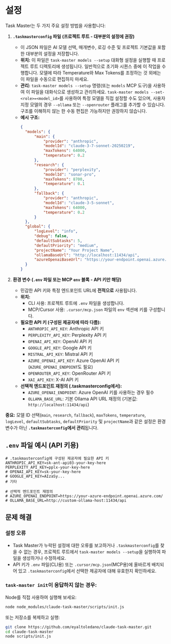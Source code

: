 # 설정

Task Master는 두 가지 주요 설정 방법을 사용합니다:

1.  **`.taskmasterconfig` 파일 (프로젝트 루트 - 대부분의 설정에 권장)**

    - 이 JSON 파일은 AI 모델 선택, 매개변수, 로깅 수준 및 프로젝트 기본값을 포함한 대부분의 설정을 저장합니다.
    - **위치:** 이 파일은 `task-master models --setup` 대화형 설정을 실행할 때 프로젝트 루트 디렉토리에 생성됩니다. 일반적으로 초기화 시퀀스 중에 이 작업을 수행합니다. 모델에 따라 Temperature와 Max Tokens를 조정하는 것 외에는 이 파일을 수동으로 편집하지 마세요.
    - **관리:** `task-master models --setup` 명령(또는 `models` MCP 도구)을 사용하여 이 파일을 대화식으로 생성하고 관리하세요. `task-master models --set-<role>=<model_id>`를 사용하여 특정 모델을 직접 설정할 수도 있으며, 사용자 지정 모델의 경우 `--ollama` 또는 `--openrouter` 플래그를 추가할 수 있습니다. 구조를 이해하지 않는 한 수동 편집은 가능하지만 권장하지 않습니다.
    - **예시 구조:**
      ```json
      {
      	"models": {
      		"main": {
      			"provider": "anthropic",
      			"modelId": "claude-3-7-sonnet-20250219",
      			"maxTokens": 64000,
      			"temperature": 0.2
      		},
      		"research": {
      			"provider": "perplexity",
      			"modelId": "sonar-pro",
      			"maxTokens": 8700,
      			"temperature": 0.1
      		},
      		"fallback": {
      			"provider": "anthropic",
      			"modelId": "claude-3-5-sonnet",
      			"maxTokens": 64000,
      			"temperature": 0.2
      		}
      	},
      	"global": {
      		"logLevel": "info",
      		"debug": false,
      		"defaultSubtasks": 5,
      		"defaultPriority": "medium",
      		"projectName": "Your Project Name",
      		"ollamaBaseUrl": "http://localhost:11434/api",
      		"azureOpenaiBaseUrl": "https://your-endpoint.openai.azure.com/"
      	}
      }
      ```

2.  **환경 변수 (`.env` 파일 또는 MCP `env` 블록 - API 키만 해당)**
    - 민감한 API 키와 특정 엔드포인트 URL에 **전적으로** 사용됩니다.
    - **위치:**
      - CLI 사용: 프로젝트 루트에 `.env` 파일을 생성합니다.
      - MCP/Cursor 사용: `.cursor/mcp.json` 파일의 `env` 섹션에 키를 구성합니다.
    - **필요한 API 키 (구성된 제공자에 따라 다름):**
      - `ANTHROPIC_API_KEY`: Anthropic API 키
      - `PERPLEXITY_API_KEY`: Perplexity API 키
      - `OPENAI_API_KEY`: OpenAI API 키
      - `GOOGLE_API_KEY`: Google API 키
      - `MISTRAL_API_KEY`: Mistral API 키
      - `AZURE_OPENAI_API_KEY`: Azure OpenAI API 키 (`AZURE_OPENAI_ENDPOINT`도 필요)
      - `OPENROUTER_API_KEY`: OpenRouter API 키
      - `XAI_API_KEY`: X-AI API 키
    - **선택적 엔드포인트 재정의 (.taskmasterconfig에서):**
      - `AZURE_OPENAI_ENDPOINT`: Azure OpenAI 키를 사용하는 경우 필수
      - `OLLAMA_BASE_URL`: 기본 Ollama API URL 재정의 (기본값: `http://localhost:11434/api`)

**중요:** 모델 ID 선택(`main`, `research`, `fallback`), `maxTokens`, `temperature`, `logLevel`, `defaultSubtasks`, `defaultPriority` 및 `projectName`과 같은 설정은 환경 변수가 아닌 **`.taskmasterconfig`에서 관리**됩니다.

## `.env` 파일 예시 (API 키용)

```
# .taskmasterconfig에 구성된 제공자에 필요한 API 키
ANTHROPIC_API_KEY=sk-ant-api03-your-key-here
PERPLEXITY_API_KEY=pplx-your-key-here
# OPENAI_API_KEY=sk-your-key-here
# GOOGLE_API_KEY=AIzaSy...
# 기타

# 선택적 엔드포인트 재정의
# AZURE_OPENAI_ENDPOINT=https://your-azure-endpoint.openai.azure.com/
# OLLAMA_BASE_URL=http://custom-ollama-host:11434/api
```

## 문제 해결

### 설정 오류

- Task Master가 누락된 설정에 대한 오류를 보고하거나 `.taskmasterconfig`를 찾을 수 없는 경우, 프로젝트 루트에서 `task-master models --setup`을 실행하여 파일을 생성하거나 수정하세요.
- API 키가 `.env` 파일(CLI용) 또는 `.cursor/mcp.json`(MCP용)에 올바르게 배치되어 있고 `.taskmasterconfig`에서 선택한 제공자에 대해 유효한지 확인하세요.

### `task-master init`이 응답하지 않는 경우:

Node를 직접 사용하여 실행해 보세요:

```bash
node node_modules/claude-task-master/scripts/init.js
```

또는 저장소를 복제하고 실행:

```bash
git clone https://github.com/eyaltoledano/claude-task-master.git
cd claude-task-master
node scripts/init.js
```